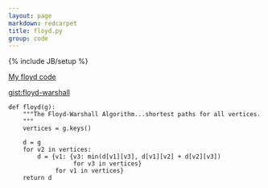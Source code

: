```yaml
---
layout: page
markdown: redcarpet
title: floyd.py
group: code
---
```

{% include JB/setup %}

[My floyd code](/pycode/floyd.py)



[gist:floyd-warshall](https://gist.github.com/hillscottc/61002306aa5b026ed73c)


    def floyd(g):
        """The Floyd-Warshall Algorithm...shortest paths for all vertices.
        """
        vertices = g.keys()
     
        d = g
        for v2 in vertices:
            d = {v1: {v3: min(d[v1][v3], d[v1][v2] + d[v2][v3])
                      for v3 in vertices}
                 for v1 in vertices}
        return d